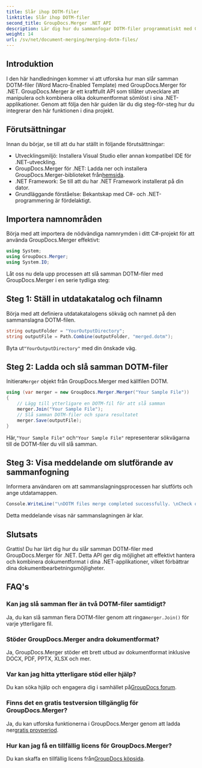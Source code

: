 ```yaml
---
title: Slår ihop DOTM-filer
linktitle: Slår ihop DOTM-filer
second_title: GroupDocs.Merger .NET API
description: Lär dig hur du sammanfogar DOTM-filer programmatiskt med GroupDocs.Merger för .NET. Denna omfattande guide ger steg-för-steg-instruktioner för utvecklare.
weight: 14
url: /sv/net/document-merging/merging-dotm-files/
---
```

## Introduktion
I den här handledningen kommer vi att utforska hur man slår samman DOTM-filer (Word Macro-Enabled Template) med GroupDocs.Merger för .NET. GroupDocs.Merger är ett kraftfullt API som tillåter utvecklare att manipulera och kombinera olika dokumentformat sömlöst i sina .NET-applikationer. Genom att följa den här guiden lär du dig steg-för-steg hur du integrerar den här funktionen i dina projekt.
## Förutsättningar
Innan du börjar, se till att du har ställt in följande förutsättningar:
- Utvecklingsmiljö: Installera Visual Studio eller annan kompatibel IDE för .NET-utveckling.
-  GroupDocs.Merger för .NET: Ladda ner och installera GroupDocs.Merger-biblioteket från[hemsida](https://releases.groupdocs.com/merger/net/).
- .NET Framework: Se till att du har .NET Framework installerat på din dator.
- Grundläggande förståelse: Bekantskap med C#- och .NET-programmering är fördelaktigt.

## Importera namnområden
Börja med att importera de nödvändiga namnrymden i ditt C#-projekt för att använda GroupDocs.Merger effektivt:
```csharp
using System; 
using GroupDocs.Merger;
using System.IO;
```

Låt oss nu dela upp processen att slå samman DOTM-filer med GroupDocs.Merger i en serie tydliga steg:
## Steg 1: Ställ in utdatakatalog och filnamn
Börja med att definiera utdatakatalogens sökväg och namnet på den sammanslagna DOTM-filen.
```csharp
string outputFolder = "YourOutputDirectory";
string outputFile = Path.Combine(outputFolder, "merged.dotm");
```
 Byta ut`"YourOutputDirectory"` med din önskade väg.
## Steg 2: Ladda och slå samman DOTM-filer
 Initiera`Merger` objekt från GroupDocs.Merger med källfilen DOTM.
```csharp
using (var merger = new GroupDocs.Merger.Merger("Your Sample File"))
{
    // Lägg till ytterligare en DOTM-fil för att slå samman
    merger.Join("Your Sample File");
    // Slå samman DOTM-filer och spara resultatet
    merger.Save(outputFile);
}
```
 Här,`"Your Sample File"` och`"Your Sample File"` representerar sökvägarna till de DOTM-filer du vill slå samman.
## Steg 3: Visa meddelande om slutförande av sammanfogning
Informera användaren om att sammanslagningsprocessen har slutförts och ange utdatamappen.
```csharp
Console.WriteLine("\nDOTM files merge completed successfully. \nCheck output in {0}", outputFolder);
```
Detta meddelande visas när sammanslagningen är klar.

## Slutsats
Grattis! Du har lärt dig hur du slår samman DOTM-filer med GroupDocs.Merger för .NET. Detta API ger dig möjlighet att effektivt hantera och kombinera dokumentformat i dina .NET-applikationer, vilket förbättrar dina dokumentbearbetningsmöjligheter.

## FAQ's
### Kan jag slå samman fler än två DOTM-filer samtidigt?
 Ja, du kan slå samman flera DOTM-filer genom att ringa`merger.Join()` för varje ytterligare fil.
### Stöder GroupDocs.Merger andra dokumentformat?
Ja, GroupDocs.Merger stöder ett brett utbud av dokumentformat inklusive DOCX, PDF, PPTX, XLSX och mer.
### Var kan jag hitta ytterligare stöd eller hjälp?
 Du kan söka hjälp och engagera dig i samhället på[GroupDocs forum](https://forum.groupdocs.com/c/merger/32).
### Finns det en gratis testversion tillgänglig för GroupDocs.Merger?
 Ja, du kan utforska funktionerna i GroupDocs.Merger genom att ladda ner[gratis provperiod](https://releases.groupdocs.com/).
### Hur kan jag få en tillfällig licens för GroupDocs.Merger?
 Du kan skaffa en tillfällig licens från[GroupDocs köpsida](https://purchase.groupdocs.com/temporary-license/).